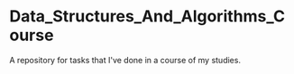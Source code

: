 # Data_Structures_And_Algorithms_Course
A repository for tasks that I've done in a course of my studies. 
